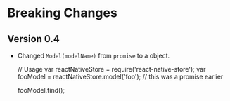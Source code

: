 # Breaking Changes


## Version 0.4

- Changed `Model(modelName)` from `promise` to a object.

    // Usage
    var reactNativeStore = require('react-native-store');
    var fooModel = reactNativeStore.model('foo'); // this was a promise earlier

    fooModel.find();
